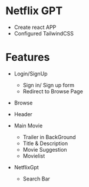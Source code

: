  # Netflix GPT

 - Create react  APP
 - Configured TailwindCSS

 # Features
 - Login/SignUp
   - Sign in/ Sign up form 
   - Redirect to Browse Page

 - Browse
  - Header
  - Main Movie
      - Trailer in BackGround
      - Title & Description
      - Movie Suggestion
      - Movielist

- NetflixGpt
  - Search Bar
